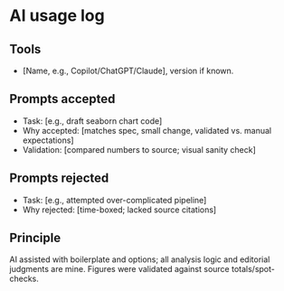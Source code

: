 # AI usage log

## Tools

- [Name, e.g., Copilot/ChatGPT/Claude], version if known.

## Prompts accepted

- Task: [e.g., draft seaborn chart code]
- Why accepted: [matches spec, small change, validated vs. manual expectations]
- Validation: [compared numbers to source; visual sanity check]

## Prompts rejected

- Task: [e.g., attempted over-complicated pipeline]
- Why rejected: [time-boxed; lacked source citations]

## Principle

AI assisted with boilerplate and options; all analysis logic and editorial judgments are mine. Figures were validated against source totals/spot-checks.

